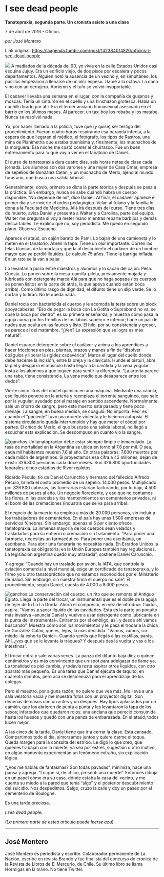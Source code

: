 # I see dead people

**Tanatopraxia, segunda parte. Un cronista asiste a una clase**

7 de abril de 2016 - Oficios

_por José Montero_

Link original: https://laagenda.tumblr.com/post/142384014820/oficios-i-see-dead-people

![](https://64.media.tumblr.com/a4fc52046adebeca78bb7bb50af774dc/tumblr_inline_pk01toMfXB1t6q87u_500.jpg) A mediados de la década del 90, yo vivía en la calle Estados Unidos casi esquina Jujuy. Era un edificio viejo, de dos pisos por escalera y pocos departamentos. Alguien notó la ausencia de un vecino y, en simultáneo, los pasillos empezaron a llenarse de un olor espeso. Llamé a la octava. La cana vino con un cerrajero. Abrieron y el tufo se volvió insoportable. 


El cadáver llevaba una semana en el lugar, con la compañía de gusanos y moscas. Tenía un cinturón en el cuello y una hinchazón grotesca. Había un cuchillo tirado por ahí. Era el tercer anciano homosexual asesinado en el barrio en los últimos meses. Al parecer, un taxi boy los robaba y los mataba. Nunca se resolvió nada. 


Yo, por haber llamado a la policía, tuve que (y quise) ser testigo del procedimiento. Fueron cuatro horas respirando esa baranda infecta, a la espera de que llegaran el médico, el fotógrafo, los tipos de Rastros, una mina de Planimetría que estaba buenísima y, finalmente, los muchachos de la morguera. Esa noche me costó comer el churrasco. Fue un buen entrenamiento para lo que voy a ver en el tanatorio de Daniel. 

El curso de tanatopraxia dura cuatro días, seis horas netas de clase cada jornada. Los alumnos son dos varones y una mujer de Casa Omar, empresa de sepelios de González Catán, y un muchacho de Merlo, ajeno al mundo funerario, que busca una salida laboral. 


Generalmente, obvio, primero se dicta la parte teórica y después se pasa a la práctica. Sin embargo, nunca se sabe cuándo habrá un cuerpo disponible. “No depende de mí”, dice Daniel. Al final, el cadáver aparece el primer día y se invierte el orden pedagógico. Velan al fulano y la familia lo dona a la Facultad de Medicina. Allá irá después del curso. Tiene tres días de muerto, avisa Daniel y presenta a Walter y a Carolina, parte del equipo. Walter me pregunta si voy a meter mano mientras reparte barbijos y demás descartables. Le explico que no, soy periodista. Me quedo en segundo plano. Observo. Escucho. 


Aparece el ataúd, un cajón barato de Pami. Lo bajan de una camioneta y lo meten en el tanatorio. Abren la tapa. Tiene un olor importante. Corren las telas blancas de la mortaja y queda al descubierto el cadáver de un hombre mayor que ya perdió líquidos. Le calculo 75 años. Tiene la barriga inflada. En un rato se la van a bajar. 


Lo levantan a pulso entre maestros y alumnos y lo sacan del cajón. Pesa. Cuesta. Lo ponen sobre la mesa-camilla-pileta, previamente mojada y lubricada con detergente marca Ala para que no haga sopapa (los cuerpos se ponen lisitos en la parte de atrás, la que apoya cuando están boca arriba). Como último rasgo de dignidad, el difunto tiene un slip verde. Se lo cortan y lo tiran. No le queda nada. 


Daniel rocía con bactericida el cuerpo y le acomoda la testa sobre un block apoyacabezas. “Eso de pegar la boca con La Gotita o Suprabond no va, se cose la boca por dentro”, es su primera enseñanza, y muestra cómo pasa la aguja curva por los frenillos de los labios superior e inferior; hace un par de nudos que oculta en las fauces y listo. El hilo, por su consistencia y grosor, se parece al del matambre. “¿Ven? La expresión que se logra es más natural”. 


Daniel esparce detergente sobre el cadáver y anima a los aprendices a hacer fricciones en pies, piernas, brazos y manos a fin de “disolver coágulos y liberar la rigidez cadavérica”. Marca el lugar del cuello donde debe hacerse la incisión, entre la oreja y la clavícula. Hunde el bisturí, abre la piel y desgarra el músculo hasta llegar a la carótida y la vena yugular. Insta a los alumnos a que toquen para sentir la diferencia. “La arteria parece una raba, tiene consistencia. La vena medio que desaparece entre los dedos”. 


Vierte cinco litros del cóctel químico en una máquina. Mediante una cánula, ese líquido penetra en la arteria y reemplaza el torrente sanguíneo, que sale por la yugular, ayudado por el masaje en sentido ascendente. Normalmente sale un chorro de sangre, pero este muerto está pasado y tiene poco drenaje. La sangre, en buena medida, se coaguló. No importa. Peor es cuando el “paciente” tuvo una muerte violenta y le hicieron autopsia. El sistema circulatorio queda interrumpido y hay que meter el cóctel por partes. El chico de Merlo, el que buscaba una salida laboral, no llegó a escuchar esta explicación. Se descompuso en cuanto vio la sangre. 

![ganchos](https://64.media.tumblr.com/902c616b73daf8f144f5c3478f2b3263/tumblr_inline_pk01toAafX1t6q87u_500.jpg) Un tanatopractor debe estar siempre limpio e inmaculado. La tasa de mortalidad en la Argentina se ubica en torno al 7,6 por mil. O sea, cada mil habitantes mueren 7,6 al año. En otras palabras: 7.600 muertos por cada millón de argentinos. Si proyectamos esa cifra a 43 millones, dejan de existir 326.800 personas cada doce meses. Son 326.800 oportunidades laborales; cinco estadios de River repletos. 


Ricardo Péculo, tío de Daniel Carunchio y hermano del fallecido Alfredo Péculo, brinda el costo promedio de un sepelio: 14.000 pesos. Multiplicado por 326.800 cabezas, las funerarias estarían facturando, por lo bajo, 4.500 millones de pesos al año. Un negocio floreciente, y eso que no contamos las flores, ni las parcelas y los mantenimientos en cementerios privados, ni el boom de las cremaciones (industria que se va para arriba). 


El negocio de la muerte da empleo a más de 20.000 personas, sin incluir a los trabajadores de cementerios. En el país hay unas 1.500 empresas de servicios fúnebres. Sin embargo, apenas el 5 por ciento ofrece tanatopraxia. La inmensa mayoría de los cuerpos sean velados y trasladados para su entierro o cremación sin tratamiento. “Para poner una farmacia, necesitás un farmacéutico. Para poner una escribanía, un escribano. Para abrir una funeraria no necesitás nada. En Estados Unidos la tanatopraxia es obligatoria; en la Unión Europea también hay regulaciones. La legislación argentina quedó muy atrasada”, sostiene Daniel Carunchio.


Y agrega: “Cuando hay un traslado por avión, la IATA, que controla la aviación comercial a nivel mundial, exige un certificado de tanatopraxia, y lo firmo yo u otro tanatopráctico que no estamos reconocidos por el Ministerio de Salud. Sin embargo, sin nuestra firma el cuerpo no sale”. El procedimiento, según Daniel, cuesta de 4.000 a 8.000 pesos. 

![ganchos](https://64.media.tumblr.com/466cabf9a51fb2de456c7b3c902f917c/tumblr_inline_pk01tpmnJh1t6q87u_500.jpg) La conservación del cuerpo, un rito que se remonta al Antiguo Egipto. Llega la parte del trocar, un instrumental que es el doble de la aguja de tejer de tu tía La Gorda. Ahora el compresor, en vez de introducir fluidos, aspira. “Vamos a sacar líquido de las cavidades. Esta es la parte un poquito más invasiva –anuncia Daniel y vuelve a usar detergente como lubricante en la punta del instrumental–. Entramos por el ombligo, así, y desde ahí vamos buscando”. Muestra cómo son los movimientos y le pasa el trocar a la chica de González Catán, que es, lejos, la más decidida. “Vamos, vamos, sin miedo –la exhorta Daniel–. Cuando sentís que llegás a las costillas, parás. Ahí, ¿ves que se le levanta la tráquea? Y después das la vuelta y vas a los intestinos”. 


El trocar entra y sale varias veces. La panza del difunto baja diez o quince centímetros y es más convincente que un spot para adelgazar de llame ya. La tonalidad de piel cambia, y todavía resta aspirar otros líquidos, con otro aparato más pequeño. Es una tarea que Daniel ejecuta de taquito, en cuarenta minutos, pero acá se desmenuza para el aprendizaje de los colegas. 


Pero el maestro, por alguna razón, no quiere que vea más. Me lleva a una sala velatoria vacía y me muestra fotos con un proyector digital. Son decenas de casos con un antes y un después. Hay tipos aplastados por un camión, que los abrieron de punta a punta y les levantaron la tapa de los sesos; infartados que quedaron rojos; una anciana que pereció consumida hasta los huesos y quedó con una panza de embarazada. En el ataúd, todos lucen mejor. 


A las cinco de la tarde, Daniel tiene que ir a cerrar la clase. Está cansado. Compartimos todo el día, almorzamos juntos y quiere darme el toque. Queda margen para la consulta del estribo. Le digo lo que creo, que quienes trabajan con la muerte, ya sea por estrés, sugestión u otro motivo, en algún momento experimentan un fenómeno extraño, sin explicación lógica. 


“¿Vos me hablás de fantasmas? Son todas pavadas”, minimiza, hace una pausa y agrega: “Lo que sí, de chico, presentí una muerte”. Entonces dibuja en un papel cómo era su casa, dónde estaba la casa del vecino, y me cuenta su miedo a la pared que tenía “algo” y el posterior descubrimiento del suicidio. Nos despedimos. Salgo, cruzo la calle y doy un paseo por el cementerio de Boulogne. 


Es una tarde preciosa. 

*I see dead people.* 

  
*(La primera parte de estea artículo puede leerse [acá](http://laagenda.buenosaires.gob.ar/post/142332904080/oficios-cosm%C3%A9tica-mayor)*)

  




---

 José Montero
-------------

 José Montero es periodista y escritor. Colaborador permanente de La Nación, escribe en revista Brando y fue finalista del concurso de crónica de la Revista de Libros de El Mercurio, de Chile. Su último libro se llama Hormigas en la mano. No tiene Twitter. 

